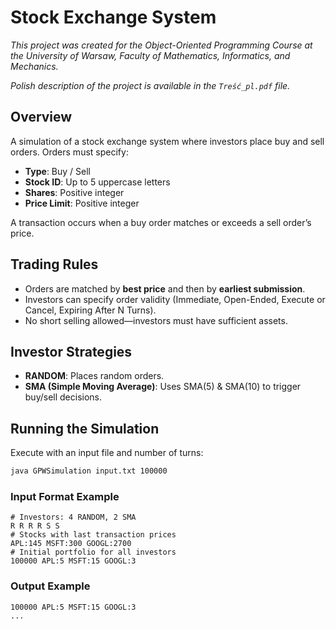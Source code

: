 # Stock Exchange System

*This project was created for the Object-Oriented Programming Course at the University of Warsaw, Faculty of Mathematics, Informatics, and Mechanics.*

*Polish description of the project is available in the `Treść_pl.pdf` file.*

## Overview

A simulation of a stock exchange system where investors place buy and sell orders. Orders must specify:

- **Type**: Buy / Sell
- **Stock ID**: Up to 5 uppercase letters
- **Shares**: Positive integer
- **Price Limit**: Positive integer

A transaction occurs when a buy order matches or exceeds a sell order’s price.

## Trading Rules

- Orders are matched by **best price** and then by **earliest submission**.
- Investors can specify order validity (Immediate, Open-Ended, Execute or Cancel, Expiring After N Turns).
- No short selling allowed—investors must have sufficient assets.

## Investor Strategies

- **RANDOM**: Places random orders.
- **SMA (Simple Moving Average)**: Uses SMA(5) & SMA(10) to trigger buy/sell decisions.

## Running the Simulation

Execute with an input file and number of turns:

```sh
java GPWSimulation input.txt 100000
```

### Input Format Example

```
# Investors: 4 RANDOM, 2 SMA
R R R R S S
# Stocks with last transaction prices
APL:145 MSFT:300 GOOGL:2700
# Initial portfolio for all investors
100000 APL:5 MSFT:15 GOOGL:3
```

### Output Example

```
100000 APL:5 MSFT:15 GOOGL:3
...
```
